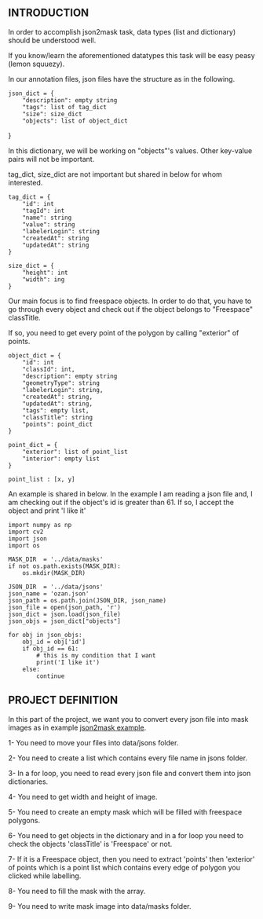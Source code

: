 ## INTRODUCTION

In order to accomplish json2mask task, data types (list and dictionary) should be understood well.

If you know/learn the aforementioned datatypes this task will be easy peasy (lemon squuezy). 

In our annotation files, json files have the structure as in the following.

    json_dict = {
        "description": empty string
        "tags": list of tag_dict
        "size": size_dict
        "objects": list of object_dict
}

In this dictionary, we will be working on "objects"'s values. Other key-value pairs will not be important.

tag_dict, size_dict are not important but shared in below for whom interested.

    tag_dict = {
        "id": int
        "tagId": int
        "name": string
        "value": string
        "labelerLogin": string
        "createdAt": string
        "updatedAt": string
    }

    size_dict = {
        "height": int
        "width": ing
    }

Our main focus is to find freespace objects. In order to do that, you have to go through every object and check out if the object belongs to "Freespace" classTitle.

If so, you need to get every point of the polygon by calling "exterior" of points.

    object_dict = {
        "id": int
        "classId": int,
        "description": empty string
        "geometryType": string
        "labelerLogin": string,
        "createdAt": string,
        "updatedAt": string,
        "tags": empty list,
        "classTitle": string
        "points": point_dict
    }

    point_dict = {
        "exterior": list of point_list
        "interior": empty list
    }

    point_list : [x, y]


An example is shared in below. In the example I am reading a json file and, I am checking out if the object's id is greater than 61. If so, I accept the object and print 'I like it'

    import numpy as np
    import cv2
    import json
    import os

    MASK_DIR  = '../data/masks'
    if not os.path.exists(MASK_DIR):
        os.mkdir(MASK_DIR)

    JSON_DIR  = '../data/jsons'
    json_name = 'ozan.json'
    json_path = os.path.join(JSON_DIR, json_name)
    json_file = open(json_path, 'r')
    json_dict = json.load(json_file)
    json_objs = json_dict["objects"]

    for obj in json_objs:
        obj_id = obj['id']
        if obj_id == 61:
            # this is my condition that I want
            print('I like it')
        else:
            continue

## PROJECT DEFINITION

In this part of the project, we want you to convert every json file into mask images as in example [json2mask example](json2mask.py). 

1- You need to move your files into data/jsons folder. 

2- You need to create a list which contains every file name in jsons folder.

3- In a for loop, you need to read every json file and convert them into json dictionaries.

4- You need to get width and height of image.

5- You need to create an empty mask which will be filled with freespace polygons.

6- You need to get objects in the dictionary and in a for loop you need to check the objects 'classTitle' is 'Freespace' or not.

7- If it is a Freespace object, then you need to extract 'points' then 'exterior' of points which is a point list which contains every edge of polygon you clicked while labelling.

8- You need to fill the mask with the array.

9- You need to write mask image into data/masks folder.

